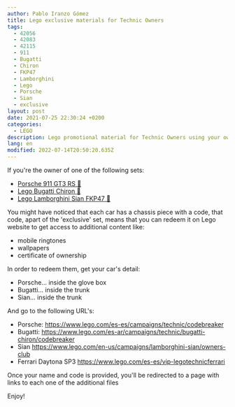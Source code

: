 ```yaml
---
author: Pablo Iranzo Gómez
title: Lego exclusive materials for Technic Owners
tags:
  - 42056
  - 42083
  - 42115
  - 911
  - Bugatti
  - Chiron
  - FKP47
  - Lamborghini
  - Lego
  - Porsche
  - Sian
  - exclusive
layout: post
date: 2021-07-25 22:30:24 +0200
categories:
  - LEGO
description: Lego promotional material for Technic Owners using your own's car license plate
lang: en
modified: 2022-07-14T20:50:20.635Z
---
```


If you're the owner of one of the following sets:

- [Porsche 911 GT3 RS 🛒](https://www.amazon.es/dp/B01CCT2ZHC?tag=redken-21)
- [Lego Bugatti Chiron 🛒](https://www.amazon.es/dp/B0792RB3B6?tag=redken-21)
- [Lego Lamborghini Sian FKP47 🛒](https://www.amazon.es/dp/B0813RJRYC?tag=redken-21)

You might have noticed that each car has a chassis piece with a code, that code, apart of the 'exclusive' set, means that you can redeem it on Lego website to get access to additional content like:

- mobile ringtones
- wallpapers
- certificate of ownership

In order to redeem them, get your car's detail:

- Porsche... inside the glove box
- Bugatti... inside the trunk
- Sian... inside the trunk

And go to the following URL's:

- Porsche: <https://www.lego.com/es-es/campaigns/technic/codebreaker>
- Bugatti: <https://www.lego.com/es-ar/campaigns/technic/bugatti-chiron/codebreaker>
- Sian <https://www.lego.com/en-us/campaigns/lamborghini-sian/owners-club>
- Ferrari Daytona SP3 <https://www.lego.com/es-es/vip-legotechnicferrari>

Once your name and code is provided, you'll be redirected to a page with links to each one of the additional files

Enjoy!
